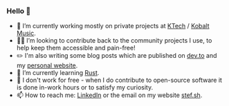 ### Hello 🌷

- 🔭 I’m currently working mostly on private projects at [KTech](https://ktech.com/) / [Kobalt Music](https://www.kobaltmusic.com/).
- 👯‍♀️ I’m looking to contribute back to the community projects I use, to help keep them accessible and pain-free!
- ✏️ I'm also writing some blog posts which are published on [dev.to](https://dev.to/stefee) and my [personal website](https://stef.sh).
- 🦀 I’m currently learning [Rust](https://www.rust-lang.org/).
- 🤲 I don't work for free - when I do contribute to open-source software it is done in-work hours or to satisfy my curiosity.
- 📫 How to reach me: [LinkedIn](https://www.linkedin.com/in/stefee/) or the email on my website [stef.sh](https://stef.sh).
